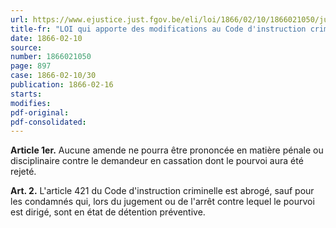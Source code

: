 ```yaml
---
url: https://www.ejustice.just.fgov.be/eli/loi/1866/02/10/1866021050/justel
title-fr: "LOI qui apporte des modifications au Code d'instruction criminelle et à la loi du 8 mai 1848 sur la garde civique."
date: 1866-02-10
source:
number: 1866021050
page: 897
case: 1866-02-10/30
publication: 1866-02-16
starts:
modifies:
pdf-original:
pdf-consolidated:
---
```


**Article 1er.** Aucune amende ne pourra être prononcée en matière pénale ou disciplinaire contre le demandeur en cassation dont le pourvoi aura été rejeté.

**Art. 2.** L'article 421 du Code d'instruction criminelle est abrogé, sauf pour les condamnés qui, lors du jugement ou de l'arrêt contre lequel le pourvoi est dirigé, sont en état de détention préventive.

